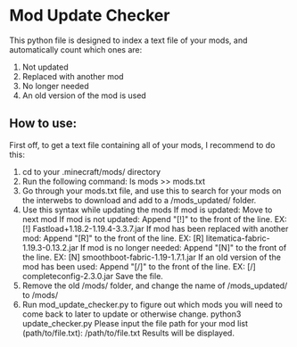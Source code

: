 # Mod Update Checker
This python file is designed to index a text file of your mods, and automatically count which ones are:
1. Not updated
2. Replaced with another mod
3. No longer needed
4. An old version of the mod is used

## How to use:
First off, to get a text file containing all of your mods, I recommend to do this:
1. cd to your .minecraft/mods/ directory
2. Run the following command:
  ls mods >> mods.txt
3. Go through your mods.txt file, and use this to search for your mods on the interwebs to download and add to a /mods_updated/ folder.
4. Use this syntax while updating the mods
If mod is updated:
  Move to next mod
If mod is not updated:
    Append "[!]" to the front of the line.
    EX: [!] Fastload+1.18.2-1.19.4-3.3.7.jar
If mod has been replaced with another mod:
    Append "[R]" to the front of the line.
    EX: [R] litematica-fabric-1.19.3-0.13.2.jar
If mod is no longer needed:
    Append "[N]" to the front of the line.
    EX: [N] smoothboot-fabric-1.19-1.7.1.jar
If an old version of the mod has been used:
    Append "[/]" to the front of the line.
    EX: [/] completeconfig-2.3.0.jar
Save the file.
6. Remove the old /mods/ folder, and change the name of /mods_updated/ to /mods/
7. Run mod_update_checker.py to figure out which mods you will need to come back to later to update or otherwise change.
    python3 update_checker.py
    Please input the file path for your mod list (path/to/file.txt): /path/to/file.txt
    Results will be displayed.
